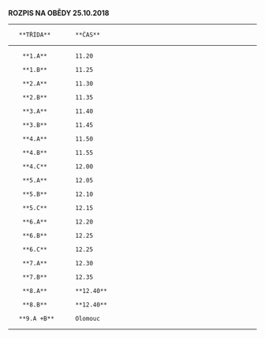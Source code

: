 **ROZPIS NA OBĚDY 25.10.2018**

  ------------------------------------------
       **TŘÍDA**       **ČAS**
  -------------------- ---------------------
        **1.A**        11.20

        **1.B**        11.25

        **2.A**        11.30

        **2.B**        11.35

        **3.A**        11.40

        **3.B**        11.45

        **4.A**        11.50

        **4.B**        11.55

        **4.C**        12.00

        **5.A**        12.05

        **5.B**        12.10

        **5.C**        12.15

        **6.A**        12.20

        **6.B**        12.25

        **6.C**        12.25

        **7.A**        12.30

        **7.B**        12.35

        **8.A**        **12.40**

        **8.B**        **12.40**

       **9.A +B**      Olomouc
  ------------------------------------------
